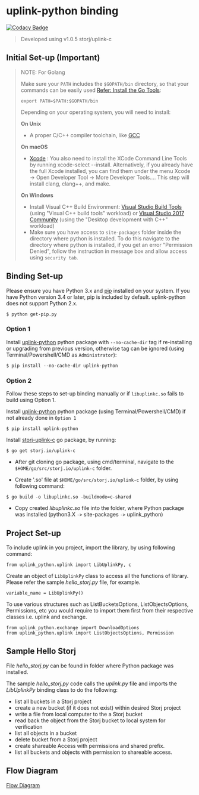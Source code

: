 # <b>uplink-python binding</b>

[![Codacy Badge](https://api.codacy.com/project/badge/Grade/aaee609406154b1794061386bb0ca60e)](https://app.codacy.com/gh/storj-thirdparty/uplink-python?utm_source=github.com&utm_medium=referral&utm_content=storj-thirdparty/uplink-python&utm_campaign=Badge_Grade_Dashboard)

> Developed using v1.0.5 storj/uplink-c

## <b>Initial Set-up (Important)</b>

> NOTE: For Golang
>
>Make sure your `PATH` includes the `$GOPATH/bin` directory, so that your commands can be easily used [Refer: Install the Go Tools](https://golang.org/doc/install):
>```
>export PATH=$PATH:$GOPATH/bin
>```
>
>Depending on your operating system, you will need to install:
>
>**On Unix**
>* A proper C/C++ compiler toolchain, like [GCC](https://gcc.gnu.org/)
>
>**On macOS**
>* [Xcode](https://developer.apple.com/xcode/download/) : You also need to install the XCode Command Line Tools by running xcode-select --install. Alternatively, if you already have the full Xcode installed, you can find them under the menu Xcode -> Open Developer Tool -> More Developer Tools.... This step will install clang, clang++, and make.
>
>**On Windows**
>* Install Visual C++ Build Environment: [Visual Studio Build Tools](https://visualstudio.microsoft.com/thank-you-downloading-visual-studio/?sku=BuildTools) (using "Visual C++ build tools" workload) or [Visual Studio 2017 Community](https://visualstudio.microsoft.com/pl/thank-you-downloading-visual-studio/?sku=Community) (using the "Desktop development with C++" workload)
>* Make sure you have access to ```site-packages``` folder inside the directory where python is installed. To do this navigate to the directory where python is installed, if you get an error "Permission Denied", follow the instruction in message box and allow access using ```security tab```.

## <b>Binding Set-up</b>


Please ensure you have Python 3.x and [pip](https://pypi.org/project/pip/) installed on your system. If you have Python version 3.4 or later, pip is included by default. uplink-python does not support Python 2.x.
```
$ python get-pip.py
```

### Option 1

Install [uplink-python](https://pypi.org/project/uplink-python/) python package with ```--no-cache-dir``` tag if re-installing or upgrading from previous version, otherwise tag can be ignored (using Terminal/Powershell/CMD as ```Administrator```):
```
$ pip install --no-cache-dir uplink-python
```

### Option 2

Follow these steps to set-up binding manually or if ```libuplinkc.so``` fails to build using Option 1.

Install [uplink-python](https://pypi.org/project/uplink-python/) python package (using Terminal/Powershell/CMD) if not already done in ```Option 1```
```
$ pip install uplink-python
```

Install [storj-uplink-c](https://godoc.org/storj.io/storj/lib/uplink) go package, by running:
```
$ go get storj.io/uplink-c
```

* After git cloning go package, using cmd/terminal, navigate to the ```$HOME/go/src/storj.io/uplink-c``` folder.

* Create '.so' file at  ```$HOME/go/src/storj.io/uplink-c``` folder, by using following command:
```
$ go build -o libuplinkc.so -buildmode=c-shared
```

* Copy created *libuplinkc.so* file into the folder, where Python package was installed (python3.X ```->``` site-packages ```->``` uplink_python)


## <b>Project Set-up</b>

To include uplink in you project, import the library, by using following command:
```
from uplink_python.uplink import LibUplinkPy, c
```
Create an object of ```LibUplinkPy``` class to access all the functions of library. Please refer the sample *hello_storj.py* file, for example.
```
variable_name = LibUplinkPy()
```

To use various structures such as ListBucketsOptions, ListObjectsOptions, Permissions, etc you would require to import them first from their respective classes i.e. uplink and exchange.
```
from uplink_python.exchange import DownloadOptions
from uplink_python.uplink import ListObjectsOptions, Permission
```

## <b>Sample Hello Storj</b>

File *hello_storj.py* can be found in folder where Python package was installed.

The sample *hello_storj.py* code calls the *uplink.py* file and imports the *LibUplinkPy* binding class to do the following:
* list all buckets in a Storj project
* create a new bucket (if it does not exist) within desired Storj project
* write a file from local computer to the a Storj bucket
* read back the object from the Storj bucket to local system for verification
* list all objects in a bucket
* delete bucket from a Storj project
* create shareable Access with permissions and shared prefix.
* list all buckets and objects with permission to shareable access.


## <b>Flow Diagram</b>

[Flow Diagram](/_images/arch.drawio.png ':include :type=iframe width=100% height=1000px')